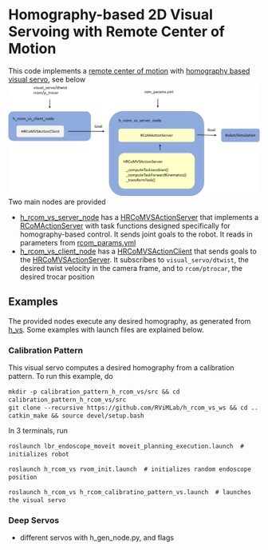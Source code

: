 # Homography-based 2D Visual Servoing with Remote Center of Motion
This code implements a [remote center of motion](https://github.com/RViMLab/rcom) with [homography based visual servo](https://github.com/RViMLab/h_vs), see below
<br/>
<img src="img/h_rcom_vs_nodes.png" width="800"/>
Two main nodes are provided
- [h_rcom_vs_server_node](src/h_rcom_vs_server_node.cpp) has a [HRCoMVSActionServer](include/h_rcom_vs/h_rcom_vs_action_server.h) that implements a [RCoMActionServer](https://github.com/RViMLab/rcom/blob/master/rcom_impl/include/rcom_impl/rcom_action_server.h) with task functions designed specifically for homography-based control. It sends joint goals to the robot. It reads in parameters from [rcom_params.yml](config/rcom_params.yml)
- [h_rcom_vs_client_node](src/h_rcom_vs_client_node.cpp) has a [HRCoMVSActionClient](include/h_rcom_vs/h_rcom_vs_action_client.h) that sends goals to the [HRCoMVSActionServer](include/h_rcom_vs/h_rcom_vs_action_server.h). It subscribes to `visual_servo/dtwist`, the desired twist velocity in the camera frame, and to `rcom/ptrocar`, the desired trocar position

## Examples
The provided nodes execute any desired homography, as generated from [h_vs](https://github.com/RViMLab/h_vs). Some examples with launch files are explained below.

### Calibration Pattern
This visual servo computes a desired homography from a calibration pattern. To run this example, do
```shell
mkdir -p calibration_pattern_h_rcom_vs/src && cd calibration_pattern_h_rcom_vs/src
git clone --recursive https://github.com/RViMLab/h_rcom_vs_ws && cd ..
catkin_make && source devel/setup.bash
```
In 3 terminals, run
```shell
roslaunch lbr_endoscope_moveit moveit_planning_execution.launch  # initializes robot
```
```shell
roslaunch h_rcom_vs rvom_init.launch  # initializes random endoscope position
```
```shell
roslaunch h_rcom_vs h_rcom_calibratino_pattern_vs.launch  # launches the visual servo
```

### Deep Servos
- different servos with h_gen_node.py, and flags
